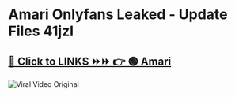 
 # Amari Onlyfans Leaked - Update Files 41jzl

## <h2><a href="https://clipsfans.com/Amari&ref=git">🔗 Click to LINKS ⏩⏩ 👉 🟢 Amari </a></h2>

<a href="https://clipsfans.com/Amari&ref=git" rel="nofollow" data-target="animated-image.originalLink"><img src="https://i.ibb.co.com/xMMVF88/686577567.gif" alt="Viral Video Original" style="max-width: 100%; display: inline-block;" data-target="animated-image.originalImage"></a>

